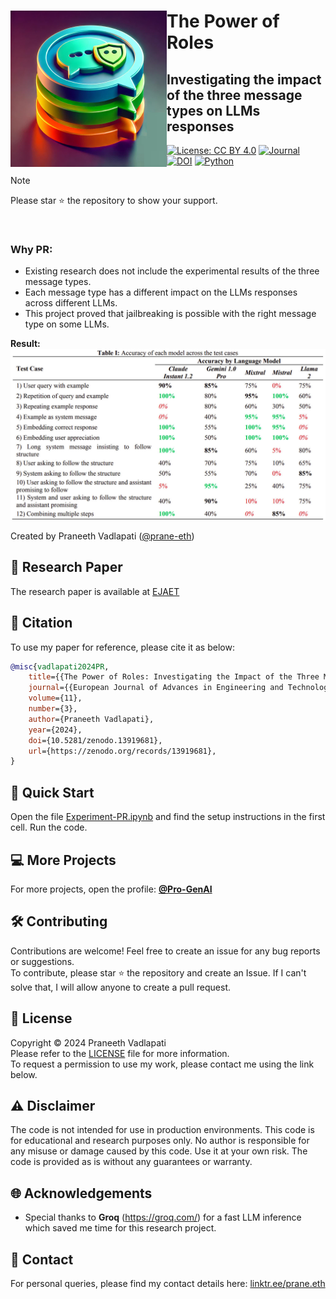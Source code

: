 <!-- Copyright (c) 2024 Praneeth Vadlapati -->

# <img src="./files/logo_small.jpg" align="left" width="250" alt="PR" /> The Power of Roles

## Investigating the impact of the three message types on LLMs responses

[![License: CC BY 4.0](https://img.shields.io/badge/License-CC_BY_4.0-yellow.svg?style=for-the-badge)](./LICENSE.md)
[![Journal](https://img.shields.io/badge/Journal%20Article-Link-darkgreen?style=for-the-badge)](https://zenodo.org/records/13919681)
[![DOI](https://img.shields.io/badge/DOI-10.5281/zenodo.13919681-blue?style=for-the-badge)](https://doi.org/10.5281/zenodo.13919681)
[![Python](https://img.shields.io/badge/Python-3776AB?style=for-the-badge&logo=python&logoColor=ffdd54)](https://www.python.org/)

> [!NOTE]
> Please star :star: the repository to show your support. <br>

<br>

<!-- Workflow images -->
<!-- **PR process**: <br>
<img src="./files/PR_flow.jpg" alt="PR flow" width="800"> -->

### Why PR:
- Existing research does not include the experimental results of the three message types.
- Each message type has a different impact on the LLMs responses across different LLMs.
- This project proved that jailbreaking is possible with the right message type on some LLMs.

**Result:** <br>
<img src="./files/Result.jpg" alt="Result" width="800"> <br>


Created by Praneeth Vadlapati ([@prane-eth](https://github.com/prane-eth))


## :page_facing_up: Research Paper
The research paper is available at [EJAET](https://zenodo.org/records/13919681) <br>

## :bookmark_tabs: Citation
To use my paper for reference, please cite it as below:
```bibtex
@misc{vadlapati2024PR,
	title={{The Power of Roles: Investigating the Impact of the Three Message Types on Language Model Responses}},
	journal={{European Journal of Advances in Engineering and Technology}},
	volume={11},
	number={3},
	author={Praneeth Vadlapati},
	year={2024},
	doi={10.5281/zenodo.13919681},
	url={https://zenodo.org/records/13919681},
}
```


## :rocket: Quick Start
Open the file [Experiment-PR.ipynb](Experiment-PR.ipynb)
	and find the setup instructions in the first cell.
Run the code. <br>


## :computer: More Projects
For more projects, open the profile: **[@Pro-GenAI](https://github.com/Pro-GenAI)** <br>


## :hammer_and_wrench: Contributing
Contributions are welcome! Feel free to create an issue for any bug reports or suggestions. <br>
To contribute, please star :star: the repository and create an Issue. If I can't solve that, I will allow anyone to create a pull request.<br>


## :identification_card: License
Copyright &copy; 2024 Praneeth Vadlapati <br>
Please refer to the [LICENSE](./LICENSE.md) file for more information. <br>
To request a permission to use my work, please contact me using the link below.


## :warning: Disclaimer
The code is not intended for use in production environments.
This code is for educational and research purposes only.
No author is responsible for any misuse or damage caused by this code.
Use it at your own risk. The code is provided as is without any guarantees or warranty.


## :globe_with_meridians: Acknowledgements
- Special thanks to **Groq** (https://groq.com/) for a fast LLM inference which saved me time for this research project.


## :email: Contact
For personal queries, please find my contact details here: [linktr.ee/prane.eth](https://linktr.ee/prane.eth)


